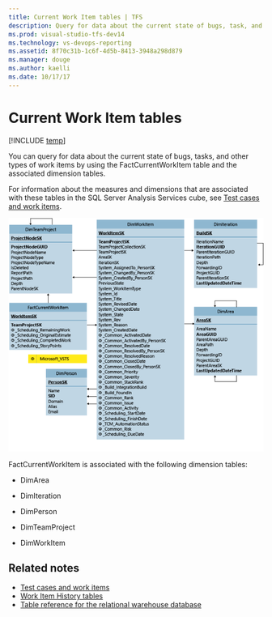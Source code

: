 ```yaml
---
title: Current Work Item tables | TFS
description: Query for data about the current state of bugs, task, and other type of work items 
ms.prod: visual-studio-tfs-dev14
ms.technology: vs-devops-reporting 
ms.assetid: 8f70c31b-1c6f-4d5b-8413-3948a298d879
ms.manager: douge
ms.author: kaelli
ms.date: 10/17/17
---
```


# Current Work Item tables

[!INCLUDE [temp](../_shared/tfs-report-platform-version.md)]


You can query for data about the current state of bugs, tasks, and other types of work items by using the FactCurrentWorkItem table and the associated dimension tables.  
  
 For information about the measures and dimensions that are associated with these tables in the SQL Server Analysis Services cube, see [Test cases and work items](perspective-test-analyze-report-work.md).  
  
 ![Fact Table for Current Work Items](_img/teamproj_currentworkitem.png "TeamProj_CurrentWorkItem")  
  
 FactCurrentWorkItem is associated with the following dimension tables:  
  
-   DimArea  
  
-   DimIteration  
  
-   DimPerson  
  
-   DimTeamProject  
  
-   DimWorkItem  
  
## Related notes 
-  [Test cases and work items](perspective-test-analyze-report-work.md)   
-  [Work Item History tables](work-item-history-tables.md)   
-  [Table reference for the relational warehouse database](table-reference-relational-warehouse-database.md)
